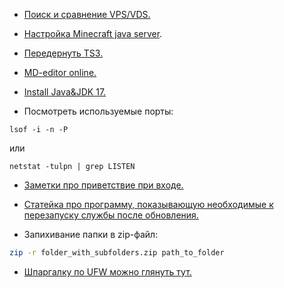 - [Поиск и сравнение VPS/VDS.](https://poiskvps.ru/)

- [Настройка Minecraft java server](https://www.hostinger.com/tutorials/how-to-setup-minecraft-server).

- [Передернуть TS3.](https://myteamspeak.ru/threads/kak-mozhno-vosstanovit-token-i-parol-serveradmin.159/)

- [MD-editor online.](https://pandao.github.io/editor.md/en.html)

- [Install Java&JDK 17.](https://techviewleo.com/install-java-openjdk-on-ubuntu-linux/)

- Посмотреть используемые порты:
```
lsof -i -n -P
```

или 

```
netstat -tulpn | grep LISTEN
```


- [Заметки про приветствие при входе.](https://habr.com/ru/articles/529746/)


- [Статейка про программу, показывающую необходимые к перезапуску службы после обновления.](https://zalinux.ru/?p=5408)

- Запихивание папки в zip-файл:
```bash
zip -r folder_with_subfolders.zip path_to_folder
```

- [Шпаргалку по UFW можно глянуть тут.](https://github.com/user-is-absinthe/rpi_scripts/blob/master/remote_server/first_setup.md)

